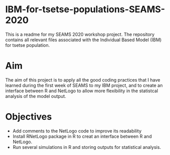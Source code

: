 # IBM-for-tsetse-populations-SEAMS-2020
This is a readme for my SEAMS 2020 workshop project. 
The repository contains all  relevant files associated with the Individual Based Model (IBM) for tsetse population. 
# Aim
The aim of this project is to apply all the good coding practices that I have learned during the first week of SEAMS to my IBM project, and to create an interface between R and NetLogo to allow more flexibility in the statistcal analysis of the model output. 
# Objectives
- Add comments to the NetLogo code to improve its readability  
- Install RNetLogo package in R to creat an interface between R and NetLogo. 
- Run several simulations in R and storing outputs for statistical analysis. 

